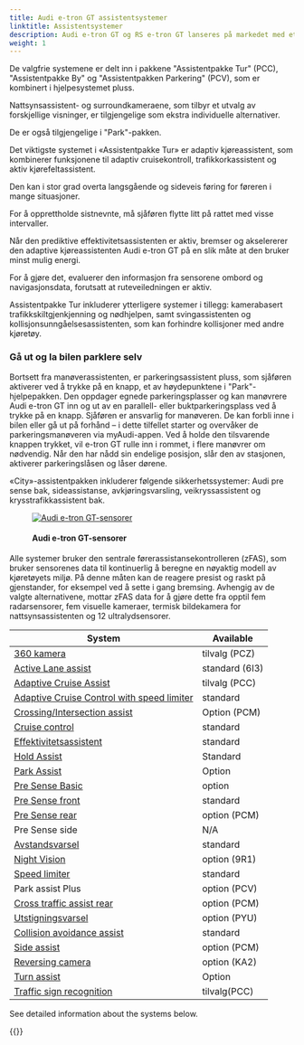 ```yaml
---
title: Audi e-tron GT assistentsystemer
linktitle: Assistentsystemer
description: Audi e-tron GT og RS e-tron GT lanseres på markedet med et bredt utvalg av førerassistentsystemer. Audi pre sense front og Audi pre sense basic sikkerhetssystemer samt active lane assist og cruisekontroll er standardutstyr.
weight: 1
---
```

<!-- markdownlint-disable MD033 -->

De valgfrie systemene er delt inn i pakkene "Assistentpakke Tur" (PCC), "Assistentpakke By" og "Assistentpakken Parkering" (PCV), som er kombinert i hjelpesystemet pluss.

Nattsynsassistent- og surroundkameraene, som tilbyr et utvalg av forskjellige visninger, er tilgjengelige som ekstra individuelle alternativer.

De er også tilgjengelige i "Park"-pakken.

Det viktigste systemet i «Assistentpakke Tur» er adaptiv kjøreassistent, som kombinerer funksjonene til adaptiv cruisekontroll, trafikkorkassistent og aktiv kjørefeltassistent.

Den kan i stor grad overta langsgående og sideveis føring for føreren i mange situasjoner.

For å opprettholde sistnevnte, må sjåføren flytte litt på rattet med visse intervaller.

Når den prediktive effektivitetsassistenten er aktiv, bremser og akselererer den adaptive kjøreassistenten Audi e-tron GT på en slik måte at den bruker minst mulig energi.

For å gjøre det, evaluerer den informasjon fra sensorene ombord og navigasjonsdata, forutsatt at ruteveiledningen er aktiv.

Assistentpakke Tur inkluderer ytterligere systemer i tillegg: kamerabasert trafikkskiltgjenkjenning og nødhjelpen, samt svingassistenten og kollisjonsunngåelsesassistenten, som kan forhindre kollisjoner med andre kjøretøy.

### Gå ut og la  bilen parklere selv

Bortsett fra manøverassistenten, er parkeringsassistent pluss, som sjåføren aktiverer ved å trykke på en knapp, et av høydepunktene i "Park"-hjelpepakken. Den oppdager egnede parkeringsplasser og kan manøvrere Audi e-tron GT inn og ut av en parallell- eller buktparkeringsplass ved å trykke på en knapp. Sjåføren er ansvarlig for manøveren. De kan forbli inne i bilen eller gå ut på forhånd – i dette tilfellet starter og overvåker de parkeringsmanøveren via myAudi-appen. Ved å holde den tilsvarende knappen trykket, vil e-tron GT rulle inn i rommet, i flere manøvrer om nødvendig. Når den har nådd sin endelige posisjon, slår den av stasjonen, aktiverer parkeringslåsen og låser dørene. 

«City»-assistentpakken inkluderer følgende sikkerhetssystemer: Audi pre sense bak, sideassistanse, avkjøringsvarsling, veikryssassistent og krysstrafikkassistent bak.

<figure>
    <a href="https://media.electrichasgoneaudi.net/multimedia/models/e-tron-gt/technology/drivingassistance/sensors.jpg">
        <img src="https://media.electrichasgoneaudi.net/multimedia/models/e-tron-gt/technology/drivingassistance/sensorss.jpg"
        class="img-fluid" alt="Audi e-tron GT-sensorer" title="Audi e-tron GT-sensorer">
    </a>
    <figcaption><h4>Audi e-tron GT-sensorer</h4></figcaption>
</figure>

Alle systemer bruker den sentrale førerassistansekontrolleren (zFAS), som bruker sensorenes data til kontinuerlig å beregne en nøyaktig modell av kjøretøyets miljø. På denne måten kan de reagere presist og raskt på gjenstander, for eksempel ved å sette i gang bremsing. Avhengig av de valgte alternativene, mottar zFAS data for å gjøre dette fra opptil fem radarsensorer, fem visuelle kameraer, termisk bildekamera for nattsynsassistenten og 12 ultralydsensorer.

| **System**    | **Available** |
| ----------- | ----------- |
| [360 kamera](360camera) | tilvalg (PCZ) |
| [Active Lane assist](activelaneassist) | standard (6I3)|
| [Adaptive Cruise Assist](adaptivecruiseassist) | tilvalg (PCC) |
| [Adaptive Cruise Control with speed limiter](adaptivecruisecontrol) | standard |
| [Crossing/Intersection assist](crossingassist) | Option (PCM) |
| [Cruise control](cruisecontrol) | standard |
| [Effektivitetsassistent](predictiveefficiencyassist) | standard |
| [Hold Assist](holdassist) | Standard |
| [Park Assist](parkassist) | Option |
| [Pre Sense Basic](presensebasic) | option |
| [Pre Sense front](presensefront) | standard |
| [Pre Sense rear](presenserear) | option (PCM) |
| Pre Sense side | N/A |
| [Avstandsvarsel](distancewarning) | standard |
| [Night Vision](nightvision) | option (9R1) |
| [Speed limiter](speedlimiter) | standard |
| Park assist Plus | option (PCV) |
| [Cross traffic assist rear](crosstrafficassistrear) | option (PCM) |
| [Utstigningsvarsel](exitwarning) | option (PYU) |
| [Collision avoidance assist](collisionavoidanceassist) | standard |
| [Side assist](sideassist) | option (PCM) |
| [Reversing camera](reversingcamera) | option (KA2) |
| [Turn assist](turnassist) | Option  |
| [Traffic sign recognition](trafficsignrecognition) | tilvalg(PCC) |

See detailed information about the systems below.

{{<children description="true" />}}
